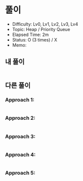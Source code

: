 # 풀이
- Difficulty:  Lv0, Lv1, Lv2, Lv3, Lv4
- Topic:  Heap / Priority Queue
- Elapsed Time:  2m
- Status:  O (3 times) / X
- Memo:

## 내 풀이
```py
```

## 다른 풀이
### Approach 1:
```py
```

### Approach 2:
```py
```

### Approach 3:
```py
```

### Approach 4:
```py
```

### Approach 5:
```py
```